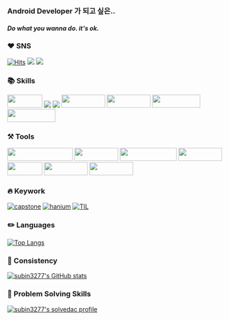 ### Android Developer 가 되고 싶은..
#### *Do what you wanna do. it's ok.*

### :heart: SNS
[![Hits](https://hits.seeyoufarm.com/api/count/incr/badge.svg?url=https%3A%2F%2Fgithub.com%2Fsubin3277&count_bg=%2379C83D&title_bg=%23555555&icon=&icon_color=%23E7E7E7&title=hits&edge_flat=false)](https://hits.seeyoufarm.com)
<a href="https://languid-sail-fd5.notion.site/44b5ed2f5eb84daa909a6770bb817b52"><img src="https://img.shields.io/badge/Notion-%23000000.svg?style=for-the-badge&logo=notion&logoColor=white"/></a>
<a href="https://www.instagram.com/sub._.dnee"><img src="https://img.shields.io/badge/Instagram-%23E4405F.svg?style=for-the-badge&logo=Instagram&logoColor=white"/></a>

### :books: Skills
<p>
<img src= "https://img.shields.io/badge/java-%23ED8B00.svg?style=for-the-badge&logo=java&logoColor=white" width="80" height="30"/>
<img src="https://img.shields.io/badge/python-3670A0?style=for-the-badge&logo=python&logoColor=FF9E0F">
<img src="https://img.shields.io/badge/html5-E34F26?style=for-the-badge&logo=html5&logoColor=white">
<img src="https://img.shields.io/badge/CSS-0054FF?style=for-the-badge&logo=CSS3&logoColor=white" width="100" height="30"/>
<img src="https://img.shields.io/badge/JavaScript-FBD601?style=for-the-badge&logo=JavaScript&logoColor=white" width="100" height="30"/>
<img src="https://img.shields.io/badge/django-083020?style=for-the-badge&logo=django&logoColor=white" width="110" height="30"/> 
<img src="https://img.shields.io/badge/kotlin-F7DF1E?style=for-the-badge&logo=kotlin&logoColor=white" width="110" height="30"/> 
</p>

### :hammer_and_pick: Tools
<p>
<img src="https://img.shields.io/badge/visual_studio_code-003399?style=for-the-badge&logo=visualstudio&logoColor=white" width="150" height="30"/>
<img src="https://img.shields.io/badge/Eclipse-2E2160?style=for-the-badge&logo=eclipse&logoColor=white" width="100" height="30"/>
<img src="https://img.shields.io/badge/Android_Studio-64E29C?style=for-the-badge&logo=androidstudio&logoColor=white" width="130" height="30"/>
<img src="https://img.shields.io/badge/Pycharm-FCF84A?style=for-the-badge&logo=pycharm&logoColor=white" width="100" height="30"/>
<img src="https://img.shields.io/badge/Git-F97E7E?style=for-the-badge&logo=git&logoColor=white" width="80" height="30"/>
<img src="https://img.shields.io/badge/Github-000000?style=for-the-badge&logo=github&logoColor=white" width="100" height="30"/>
<img src="https://img.shields.io/badge/Notion-000000?style=for-the-badge&logo=notion&logoColor=white" width="100" height="30"/>
</p>

### :fire: Keywork
[![capstone](https://github-readme-stats.vercel.app/api/pin/?username=subin3277&repo=Capston_Design)](https://github.com/subin3277/Capston_Design) 
[![hanium](https://github-readme-stats.vercel.app/api/pin/?username=subin3277&repo=Hanium_project)](https://github.com/subin3277/Hanium_project) 
[![TIL](https://github-readme-stats.vercel.app/api/pin/?username=subin3277&repo=TIL)](https://github.com/subin3277/TIL)

### :pencil2: Languages
[![Top Langs](https://github-readme-stats.vercel.app/api/top-langs/?username=subin3277)](https://github.com/anuraghazra/github-readme-stats)

<!-- &exclude_repo=encore-ai,datascience-studyfolio&hide=html&custom_title=Most%20Used%20Languages -->

### :seedling: Consistency
[![subin3277's GitHub stats](https://github-readme-stats.vercel.app/api?username=subin3277&show_icons=true&count_private=true&hide=contribs)](https://github.com/subin3277)

### :closed_lock_with_key: Problem Solving Skills
[![subin3277's solvedac profile](http://mazassumnida.wtf/api/v2/generate_badge?boj=subin3277)](https://solved.ac/profile/subin3277)  


